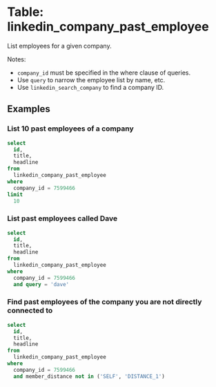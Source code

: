 # Table: linkedin_company_past_employee

List employees for a given company.

Notes:
* `company_id` must be specified in the where clause of queries.
* Use `query` to narrow the employee list by name, etc.
* Use `linkedin_search_company` to find a company ID.

## Examples

### List 10 past employees of a company

```sql
select
  id,
  title,
  headline
from
  linkedin_company_past_employee
where
  company_id = 7599466
limit
  10
```

### List past employees called Dave

```sql
select
  id,
  title,
  headline
from
  linkedin_company_past_employee
where
  company_id = 7599466
  and query = 'dave'
```

### Find past employees of the company you are not directly connected to

```sql
select
  id,
  title,
  headline
from
  linkedin_company_past_employee
where
  company_id = 7599466
  and member_distance not in ('SELF', 'DISTANCE_1')
```
